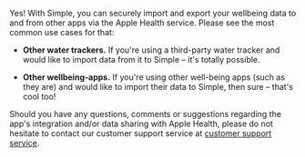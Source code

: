 Yes! With Simple, you can securely import and export your wellbeing data to and from other apps via the Apple Health service. Please see the most common use cases for that:

* **Other water trackers.** If you're using a third-party water tracker and would like to import data from it to Simple – it's totally possible. 

* **Other wellbeing-apps.** If you're using other well-being apps (such as they are) and would like to import their data to Simple, then sure – that's cool too!

Should you have any questions, comments or suggestions regarding the app's integration and/or data sharing with Apple Health, please do not hesitate to contact our customer support service at [customer support service](mailto:care@simple.life). 
